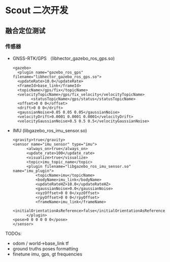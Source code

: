 # Scout 二次开发


## 融合定位测试

### 传感器
- GNSS-RTK/GPS （libhector_gazebo_ros_gps.so)


      <gazebo>
        <plugin name="gazebo_ros_gps" filename="libhector_gazebo_ros_gps.so">
  	    <updateRate>10.0</updateRate>
  	    <frameId>base_link</frameId>
  	    <topicName>/gps/fix</topicName>
  	    <velocityTopicName>/gps/fix_velocity</velocityTopicName>
              <statusTopicName>/gps/status</statusTopicName>
  	    <offset>0 0 0</offset>
  	    <drift>0 0 0</drift>
  	    <gaussianNoise>0.05 0.05 0.05</gaussianNoise>
  	    <velocityDrift>0.0001 0.0001 0.0001</velocityDrift>
  	    <velocityGaussianNoise>0.5 0.5 0.5</velocityGaussianNoise>
  	</plugin>
    </gazebo>

- IMU (libgazebo_ros_imu_sensor.so)

      <gravity>true</gravity>
      <sensor name="imu_sensor" type="imu">
            <always_on>true</always_on>
            <update_rate>100</update_rate>
            <visualize>true</visualize>
            <topic>imu_topic_name</topic>
            <plugin filename="libgazebo_ros_imu_sensor.so" name="imu_plugin">
                <topicName>imu</topicName>
                <bodyName>imu_link</bodyName>
                <updateRateHZ>10.0</updateRateHZ>
                <gaussianNoise>0.0</gaussianNoise>
                <xyzOffset>0 0 0</xyzOffset>
                <rpyOffset>0 0 0</rpyOffset>
                <frameName>imu_link</frameName>
                <initialOrientationAsReference>false</initialOrientationAsReference>
            </plugin>
      <pose>0 0 0 0 0 0</pose>
      </sensor>


TODOs: 

- odom / world->base_link tf
- ground truths poses formatting
- finetune imu, gps, gt frequencies
